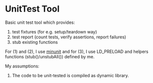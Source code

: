 # UnitTest Tool

Basic unit test tool which provides:
1. test fixtures (for e.g. setup/teardown way)
2. test report (count tests, verify assertions, report failures)
3. stub existing functions

For (1) and (2), I use [minunit](https://github.com/siu/minunit) and for (3), I use LD\_PRELOAD and helpers functions (stub()/unstubAll()) defined by me.

My assumptions:
1. The code to be unit-tested is compiled as dynamic library.

